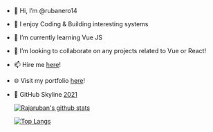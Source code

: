 - 👋 Hi, I’m @rubanero14
- 👀 I enjoy Coding & Building interesting systems
- 🌱 I’m currently learning Vue JS
- 💞️ I’m looking to collaborate on any projects related to Vue or React!
- 📫 Hire me <a href="https://www.linkedin.com/in/rajaruban-rajindram">here<a>!
- 🌐 Visit my portfolio <a href="https://rajaruban.github.io/portfolio/raj-portfolio.html">here</a>!
- 🌆 GitHub Skyline <a href="https://skyline.github.com/rubanero14/2021">2021<a>

  [![Rajaruban's github stats](https://github-readme-stats.vercel.app/api?username=rubanero14&count_private=true&show_icons=true&theme=radical&hide_rank=false)](https://github.com/anuraghazra/github-readme-stats)
  
  [![Top Langs](https://github-readme-stats.vercel.app/api/top-langs/?username=rubanero14)](https://github.com/anuraghazra/github-readme-stats)
  
  
<!---
rubanero14/rubanero14 is a ✨ special ✨ repository because its `README.md` (this file) appears on your GitHub profile.
You can click the Preview link to take a look at your changes.
--->
